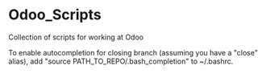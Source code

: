 # Odoo_Scripts
Collection of scripts for working at Odoo

To enable autocompletion for closing branch (assuming you have a "close" alias), add "source PATH_TO_REPO/.bash_completion" to ~/.bashrc.
